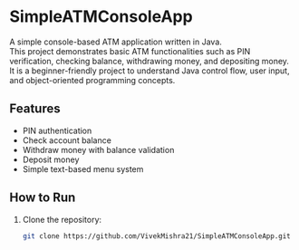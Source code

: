 # SimpleATMConsoleApp

A simple console-based ATM application written in Java.  
This project demonstrates basic ATM functionalities such as PIN verification, checking balance, withdrawing money, and depositing money. It is a beginner-friendly project to understand Java control flow, user input, and object-oriented programming concepts.

## Features
- PIN authentication
- Check account balance
- Withdraw money with balance validation
- Deposit money
- Simple text-based menu system

## How to Run
1. Clone the repository:
   ```bash
   git clone https://github.com/VivekMishra21/SimpleATMConsoleApp.git
